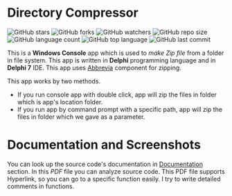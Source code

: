 # Directory Compressor

![GitHub stars](https://img.shields.io/github/stars/coderserdar/DirectoryCompressor?style=social) ![GitHub forks](https://img.shields.io/github/forks/coderserdar/DirectoryCompressor?style=social) ![GitHub watchers](https://img.shields.io/github/watchers/coderserdar/DirectoryCompressor?style=social) ![GitHub repo size](https://img.shields.io/github/repo-size/coderserdar/DirectoryCompressor?style=plastic) ![GitHub language count](https://img.shields.io/github/languages/count/coderserdar/DirectoryCompressor?style=plastic) ![GitHub top language](https://img.shields.io/github/languages/top/coderserdar/DirectoryCompressor?style=plastic) ![GitHub last commit](https://img.shields.io/github/last-commit/coderserdar/DirectoryCompressor?color=red&style=plastic)

This is a **Windows Console** app which is used to *make Zip file* from a folder in file system.
This app is written in **Delphi** programming language and in **Delphi 7** IDE.
This app uses [Abbrevia](https://sourceforge.net/projects/tpabbrevia/) component for zipping.

This app works by two methods.
 - If you run console app with double click, app will zip the files in folder which is app's location folder.
 - If you run app by command prompt with a specific path, app will zip the files in folder which we gave as a parameter.

# Documentation and Screenshots

You can look up the source code's documentation in [Documentation](https://github.com/coderserdar/DirectoryCompressor/blob/main/Documentation/directoryCompressor.pdf) section. In this *PDF* file you can analyze source code. This PDF file supports Hyperlink, so you can go to a specific function easily. I try to write detailed comments in functions.
